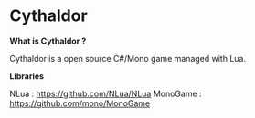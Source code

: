 Cythaldor
=========

**What is Cythaldor ?**

Cythaldor is a open source C#/Mono game managed with Lua.


**Libraries**

NLua : https://github.com/NLua/NLua
MonoGame : https://github.com/mono/MonoGame